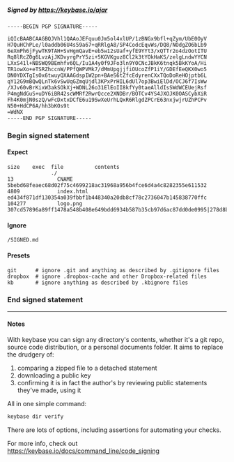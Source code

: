 ##### Signed by https://keybase.io/ajar
```
-----BEGIN PGP SIGNATURE-----

iQIcBAABCAAGBQJVhl1QAAoJEFquu0Jm5ol4xlUP/1zBNGx9bfl+qZym/UbE0OyV
H7QuHChPLe/l0addb06U4s59a67+qRRlgA8/SP4CodcEqvWs/DQ8/NOdgZO6bLb9
6eXmPh6jFywTK9TAH+SvHgmQavE+eb5w12sUaf+yfE9YYt3/xQTTr2o4dzOotITU
Rq8lRcZ0g6LvzAjJKDvyrgPrY5zi+5KGVKguz8Cl2k3tYOkHaKS/zelgLndwYYCN
LXxS41l+NBSWQ9BEmhfv6QL/Iu1A4y0f9JFo3ln9Y0CNcJBkK6tnqk5BkKYoA/Hi
TR1owXo+eTSRZhccnW/PPfQWPVMk7/dMmUpgjjfiOUcoZfP1iY/GDEfEeQKX0wo5
DN0YDXTgIsOx6twuyQXAAGdspIW2pn+BAeS6tZfcEdyrenCXxTQoDoReHOjptb6L
qY12G9mBQwQLnTk6vSwUqGZmqUjdl3KPxPrHIL6dUl7op3BwiElDd/OCJ6f7IsWw
/XJv60vBrKixW3akSOkXj+WDNL26o31ElEoII8kfYy0taeAlldIsSWdWCEUejRsf
P4mgNdGuS+uDY6iBR42scWMRf2RwrQcce2XNDBr/BOTCv4YS4JXOJK0OASCybXiR
Fh4K0mjN0szQ/wFcDxtxDCfE6u19SwXeUrhLQxR6RlgdZPCrE63nxjwjrUZhPCPv
N50+HdCP6A/hh3bKOs9t
=WdNX
-----END PGP SIGNATURE-----

```

<!-- END SIGNATURES -->

### Begin signed statement 

#### Expect

```
size    exec  file          contents                                                                                                                         
              ./                                                                                                                                             
13              CNAME       5bebd68feaec68d02f75c4699218ac31968a956b4fce6d4a4c8282355e611532                                                                 
4809            index.html  ed434f871df130354a039fbbf1b448340a20db8cf78c2736047b145838770ffc                                                                 
104277          logo.png    307cd57896a89ff1478a548b408e649bdd6934b587b35cb97d6ac87dd0de0995|278d8bb27d0b8ce9cd6d646991af6c77ce8c94ac94e7fe33ac78bf6788ba37bf
```

#### Ignore

```
/SIGNED.md
```

#### Presets

```
git      # ignore .git and anything as described by .gitignore files
dropbox  # ignore .dropbox-cache and other Dropbox-related files    
kb       # ignore anything as described by .kbignore files          
```

<!-- summarize version = 0.0.9 -->

### End signed statement

<hr>

#### Notes

With keybase you can sign any directory's contents, whether it's a git repo,
source code distribution, or a personal documents folder. It aims to replace the drudgery of:

  1. comparing a zipped file to a detached statement
  2. downloading a public key
  3. confirming it is in fact the author's by reviewing public statements they've made, using it

All in one simple command:

```bash
keybase dir verify
```

There are lots of options, including assertions for automating your checks.

For more info, check out https://keybase.io/docs/command_line/code_signing